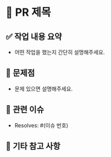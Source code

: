 # 📌 PR 제목

## ✅ 작업 내용 요약

- 어떤 작업을 했는지 간단히 설명해주세요.

## 🧪 문제점

- 문제 있으면 설명해주세요.

## 🔗 관련 이슈

- Resolves: #(이슈 번호)

## 💬 기타 참고 사항

